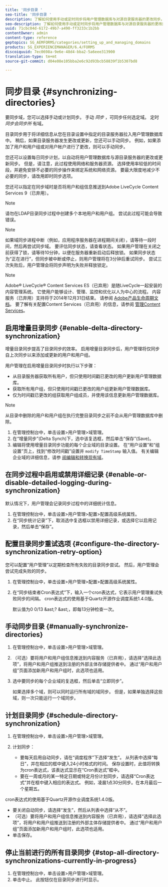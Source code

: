 ```yaml
---
title: '同步目录 '
seo-title: '同步目录 '
description: 了解如何使用手动或定时同步将用户管理数据库与对源目录服务器的更改同步。
seo-description: 了解如何使用手动或定时同步将用户管理数据库与对源目录服务器的更改同步。
uuid: 71cbc04d-6172-49b7-a490-ff3233c1b2bb
contentOwner: admin
content-type: reference
geptopics: SG_AEMFORMS/categories/setting_up_and_managing_domains
products: SG_EXPERIENCEMANAGER/6.4/FORMS
discoiquuid: 7ec0698a-9e6e-48d4-bba2-5a6eee313900
translation-type: tm+mt
source-git-commit: d04e08e105bba2e6c92d93bcb58839f1b5307bd8

---
```



# 同步目录 {#synchronizing-directories}

要同步域，您可以选择手动或计划同步。 手动 *同步* ，可同步任何选定域。 定时 *同步会同步所* 有域。

目录同步用于将详细信息从您在目录设置中指定的目录服务器拉入用户管理数据库中。 稍后，如果目录服务器发生更改或更新，您还可以手动同步。 例如，如果添加了用户和用户组或对用户帐户进行了更改，则可以手动同步。

您还可以设置每日同步计划，以自动将用户管理数据库与源目录服务器的更改或更新同步。 但是，请注意，此过程使用网络和服务器资源。 选择使用率较低的时间段，并避免安排不必要的同步操作来绑定系统和网络资源。 要最大限度地减少不必要的同步，请改用即时同步选项。

您还可以指定在同步域时是否将用户和组信息推送到Adobe LiveCycle Content Services 9（已弃用）。

>[!NOTE]
>
>请勿在LDAP目录同步过程中创建多个本地用户和用户组。 尝试此过程可能会导致错误。

>[!NOTE]
>
>如果域同步进程中断（例如，应用程序服务器在进程期间关闭），请等待一段时间，然后再尝试同步域。 要评估同步状态，请查看状态。 如果用户管理在关闭之前获得了锁，请等待10分钟，以便在服务器重新启动后释放锁。 如果同步状态为“正在进行”，但同步被中断或停止，则用户管理将在3分钟后重试同步。 尝试三次失败后，用户管理会将同步声明为失败并释放锁定。

>[!NOTE]
>
>Adobe® LiveCycle® Content Services ES（已弃用）是随LiveCycle一起安装的内容管理系统。 它使用户能够设计、管理、监控和优化以人为中心的流程。 内容服务（已弃用）支持将于2014年12月31日结束。 请参阅 [Adobe产品生命周期文档](https://www.adobe.com/support/products/enterprise/eol/eol_matrix.html)。 要了解有关配置Content Services（已弃用）的信息，请参阅 [管理Content Services](https://help.adobe.com/en_US/livecycle/9.0/admin_contentservices.pdf)。

## 启用增量目录同步 {#enable-delta-directory-synchronization}

增量目录同步提高了目录同步的效率。 启用增量目录同步后，用户管理将仅同步自上次同步以来添加或更新的用户和用户组。

用户管理在启用增量目录同步时执行以下步骤：

* 从目录服务器获取所有用户，但只使用时间戳已更改的用户更新用户管理数据库。
* 获取所有用户组，但只使用时间戳已更改的用户组更新用户管理数据库。
* 仅为时间戳已更改的组获取用户组成员，并使用该信息更新用户管理数据库。

>[!NOTE]
>
>从目录中删除的用户和用户组在执行完整目录同步之前不会从用户管理数据库中删除。

1. 在管理控制台中，单击设置>用户管理>域管理。
1. 在“增量同步”(Delta Synch)下，选中该复选框，然后单击“保存”(Save)。
1. 编辑将使用增量目录同步功能的每个企业域的目录设置。 在“用户设置”和“组设置”页上，找到“修改时间戳”设置并 `modify TimeStamp` 输入值。 有关编辑企业域的详细信息，请参 [阅编辑和转换现有域](/help/forms/using/admin-help/editing-converting-existing-domains.md#editing-and-converting-existing-domains)。

## 在同步过程中启用或禁用详细记录 {#enable-or-disable-detailed-logging-during-synchronization}

默认情况下，用户管理会记录同步过程中的详细统计信息。

1. 在管理控制台中，单击设置>用户管理>配置>配置高级系统属性。
1. 在“同步统计记录”下，取消选中复选框以禁用详细记录，或选择它以启用记录，然后单击“保存”。

## 配置目录同步重试选项 {#configure-the-directory-synchronization-retry-option}

您可以配置“用户管理”以定期检查所有失败的目录同步尝试。 然后，用户管理会尝试完成失败的同步。

1. 在管理控制台中，单击设置>用户管理>配置>配置高级系统属性。
1. 在“同步结束者Cron表达式”下，输入一个cron表达式，它表示用户管理重试失败同步的间隔。 cron表达式的使用基于Quartz开源作业调度系统1.4.0版。

   默认值为0 0/13 &amp;ast;? &amp;ast;，即每13分钟检查一次。

## 手动同步目录 {#manually-synchronize-directories}

1. 在管理控制台中，单击设置>用户管理>域管理。
1. （可选）要将用户和用户组信息推送到内容服务（已弃用），请选择“选择此选项”，将用户和用户组推送到注册的外部主体存储提供者中。 通过“用户和用户组”页面添加新用户和用户组时，此选项也适用。
1. 选中要同步的每个企业域的复选框，然后单击“立即同步”。

   如果选择多个域，则可以同时运行所有域的域同步。 但是，如果单独选择这些域，则一次只能运行一个域同步。

## 计划目录同步 {#schedule-directory-synchronization}

1. 在管理控制台中，单击设置>用户管理>域管理。
1. 计划同步：

   * 要每天启用自动同步，请在“调度程序”下选择“发生”。 从列表中选择“每日”，并在相应的框中键入24小时格式的时间。 保存设置时，此值将转换为cron表达式，该表达式显示在“Cron表达式”框中。
   * 要在一周或月的某一特定日期或特定月份计划同步，请选择“Cron表达式”并在框中键入相应的表达式。 例如，凌晨1点30分同步。在本月最后一个星期五。

cron表达式的使用基于Quartz开源作业调度系统1.4.0版。

* 要关闭自动同步，请选择“发生”，然后从列表中选择“从不”。
* （可选）要将用户和用户组信息推送到内容服务（已弃用），请选择“选择此选项”，将用户和用户组推送到注册的外部主体存储提供者中。 通过“用户和用户组”页面添加新用户和用户组时，此选项也适用。
* 单击保存。

## 停止当前进行的所有目录同步 {#stop-all-directory-synchronizations-currently-in-progress}

1. 在管理控制台中，单击设置>用户管理>域管理。
1. 单击中止。 此按钮仅在目录同步进行时显示。

